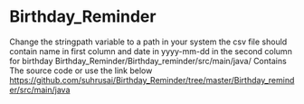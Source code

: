 # Birthday_Reminder
Change the stringpath variable to a path in your system 
the csv file should contain name in first column and date in yyyy-mm-dd in the second column for birthday
Birthday_Reminder/Birthday_reminder/src/main/java/ Contains The source code or use the link below
https://github.com/suhrusai/Birthday_Reminder/tree/master/Birthday_reminder/src/main/java

